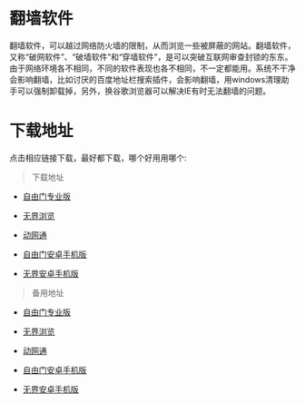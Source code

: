 # 翻墙软件 #

翻墙软件，可以越过网络防火墙的限制，从而浏览一些被屏蔽的网站。翻墙软件，又称“破网软件”、“破墙软件”和“穿墙软件”，是可以突破互联网审查封锁的东东。由于网络环境各不相同，不同的软件表现也各不相同，不一定都能用。系统不干净会影响翻墙，比如讨厌的百度地址栏搜索插件，会影响翻墙，用windows清理助手可以强制卸载掉，另外，换谷歌浏览器可以解决IE有时无法翻墙的问题。


# 下载地址 #

点击相应链接下载，最好都下载，哪个好用用哪个:

> 下载地址

  * <a href='http://upsss.eu5.org/soft/f.zip'>自由门专业版</a>

  * <a href='http://upsss.eu5.org/soft/w.zip'>无界浏览</a>

  * <a href='http://upsss.eu5.org/soft/D.zip'>动网通</a>

  * <a href='http://upsss.eu5.org/soft/faz.zip'>自由门安卓手机版</a>

  * <a href='http://upsss.eu5.org/soft/uaz.zip'>无界安卓手机版</a>


> 备用地址

  * <a href='http://upsss.hostreo.com/soft/f.zip'>自由门专业版</a>

  * <a href='http://upsss.hostreo.com/soft/w.zip'>无界浏览</a>

  * <a href='http://upsss.hostreo.com/soft/D.zip'>动网通</a>

  * <a href='http://upsss.hostreo.com/soft/faz.zip'>自由门安卓手机版</a>

  * <a href='http://upsss.hostreo.com/soft/uaz.apk'>无界安卓手机版</a>


